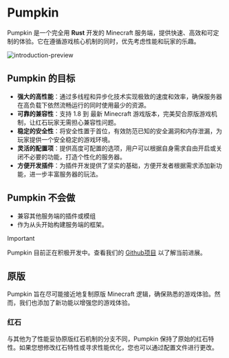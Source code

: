 # Pumpkin 

Pumpkin 是一个完全用 **Rust** 开发的 Minecraft 服务端，提供快速、高效和可定制的体验。它在遵循游戏核心机制的同时，优先考虑性能和玩家的乐趣。

<picture>
  <source srcset="/assets/introduction-preview-2560x1440.png" media="(min-width: 2560px)">
  <source srcset="/assets/introduction-preview-1280x720.png" media="(min-width: 1280px)">
  <source srcset="/assets/introduction-preview-640x360.png" media="(min-width: 640px)">
  <img src="/assets/introduction-preview-1280x720.png" alt="introduction-preview">
</picture>

## Pumpkin 的目标

- **强大的高性能**：通过多线程和异步化技术实现极致的速度和效率，确保服务器在高负载下依然流畅运行的同时使用最少的资源。
- **可靠的兼容性**：支持 1.8 到 最新 Minecraft 游戏版本，完美契合原版游戏机制，让红石玩家无需担心兼容性问题。
- **稳定的安全性**：将安全性置于首位，有效防范已知的安全漏洞和内存泄漏，为玩家提供一个安全稳定的游戏环境。
- **灵活的配置项**：提供高度可配置的选项，用户可以根据自身需求自由开启或关闭不必要的功能，打造个性化的服务器。
- **方便开发插件**：为插件开发提供了坚实的基础，方便开发者根据需求添加新功能，进一步丰富服务器的玩法。

## Pumpkin 不会做

- 兼容其他服务端的插件或模组
- 作为从头开始构建服务端的框架。

> [!IMPORTANT]
> Pumpkin 目前正在积极开发中。查看我们的 [Github项目](https://github.com/users/Snowiiii/projects/12/views/3) 以了解当前进展。

## 原版

Pumpkin 旨在尽可能接近地复制原版 Minecraft 逻辑，确保熟悉的游戏体验。然而，我们也添加了新功能以增强您的游戏体验。

### 红石

与其他为了性能妥协原版红石机制的分支不同，Pumpkin 保持了原始的红石特性。如果您想修改红石特性或寻求性能优化，您也可以通过配置文件进行更改。
